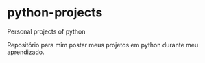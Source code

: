 # python-projects
Personal projects of python

Repositório para mim postar meus projetos em python durante meu aprendizado.
